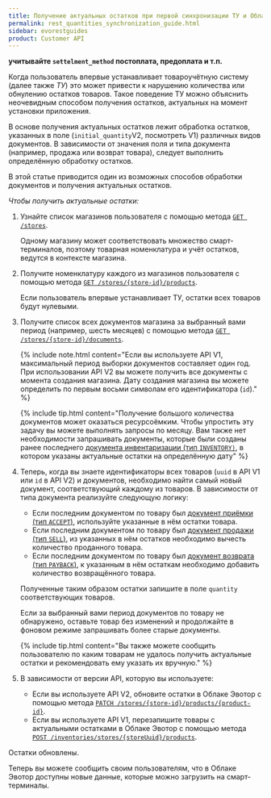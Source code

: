 ```yaml
---
title: Получение актуальных остатков при первой синхронизации ТУ и Облака Эвотор
permalink: rest_quantities_synchronization_guide.html
sidebar: evorestguides
product: Customer API
---
```


**учитывайте `settelment_method` постоплата, предоплата и т.п.**

Когда пользователь впервые устанавливает товароучётную систему (далее также *ТУ*) это может привести к нарушению количества или обнулению остатков товаров. Такое поведение ТУ можно объяснить неочевидным способом получения остатков, актуальных на момент установки приложения.

В основе получения актуальных остатков лежит обработка остатков, указанных в поле (`initial_quantity`V2, посмотреть V1) различных видов документов. В зависимости от значения поля и типа документа (например, продажа или возврат товара), следует выполнить определённую обработку остатков.

В этой статье приводится один из возможных способов обработки документов и получения актуальных остатков.

*Чтобы получить актуальные остатки:*

1. Узнайте список магазинов пользователя с помощью метода [`GET /stores`](./rest_stores.html#получить-список-магазинов).

   Одному магазину может соответствовать множество смарт-терминалов, поэтому товарная номенклатура и учёт остатков, ведутся в контексте магазина.

2. Получите номенклатуру каждого из магазинов пользователя с помощью метода [`GET /stores/{store-id}/products`](./rest_products.html#получить-все-товары).

   Если пользователь впервые устанавливает ТУ, остатки всех товаров будут нулевыми.

3. Получите список всех документов магазина за выбранный вами период (например, шесть месяцев) с помощью метода [`GET /stores/{store-id}/documents`](./rest_documents.html#получить-список-документов).

   {% include note.html content="Если вы используете API V1, максимальный период выборки документов составляет один год. При использовании API V2 вы можете получить все документы с момента создания магазина. Дату создания магазина вы можете определить по первым восьми символам его идентификатора (`id`)." %}

   {% include tip.html content="Получение большого количества документов может оказаться ресурсоёмким. Чтобы упростить эту задачу вы можете выполнять запросы по месяцу. Вам также нет необходимости запрашивать документы, которые были созданы ранее последнего [документа инвентаризации (тип `INVENTORY)`](./rest_inventory.html), в котором указаны актуальные остатки на определённую дату" %}

4. Теперь, когда вы знаете идентификаторы всех товаров (`uuid` в API V1 или `id` в API V2) и документов, необходимо найти самый новый документ, соответствующий каждому из товаров. В зависимости от типа документа реализуйте следующую логику:

   * Если последним документом по товару был [документ приёмки (тип `ACCEPT`)](./rest_accept.html), используйте указанные в нём остатки товара.
   * Если последним документом по товару был [документ продажи (тип `SELL`)](./rest_sell.html), из указанных в нём остатков необходимо вычесть количество проданного товара.
   * Если последним документом по товару был [документ возврата (тип `PAYBACK`)](./rest_payback.html), к указанным в нём остаткам необходимо добавить количество возвращённого товара.

   Полученные таким образом остатки запишите в поле `quantity` соответствующих товаров.

   Если за выбранный вами период документов по товару не обнаружено, оставьте товар без изменений и продолжайте в фоновом режиме запрашивать более старые документы.

   {% include tip.html content="Вы также можете сообщить пользователю по каким товарам не удалось получить актуальные остатки и рекомендовать ему указать их вручную." %}

5. В зависимости от версии API, которую вы используете:

   * Если вы используете API V2, обновите остатки в Облаке Эвотор с помощью метода [`PATCH /stores/{store-id}/products/{product-id}`](./rest_products.html#обновить-остатки-товара).
   * Если вы используете API V1, перезапишите товары с актуальными остатками в Облаке Эвотор с помощью метода [`POST /inventories/stores/{storeUuid}/products`](https://api.evotor.ru/docs/#tag/Tovary-i-dokumenty%2Fpaths%2F~1api.evotor.ru~1api~1v1~1inventories~1stores~1%7BstoreUuid%7D~1products%2Fpost).

Остатки обновлены.

Теперь вы можете сообщить своим пользователям, что в Облаке Эвотор доступны новые данные, которые можно загрузить на смарт-терминалы.
